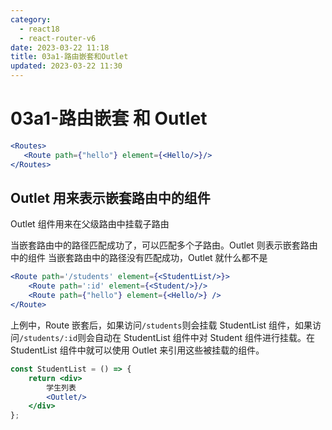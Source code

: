 ```yaml
---
category: 
  - react18
  - react-router-v6
date: 2023-03-22 11:18
title: 03a1-路由嵌套和Outlet
updated: 2023-03-22 11:30
---
```


# 03a1-路由嵌套 和 Outlet

```jsx
<Routes>
   <Route path={"hello"} element={<Hello/>}/>
</Routes>
```

## Outlet 用来表示嵌套路由中的组件

Outlet 组件用来在父级路由中挂载子路由

当嵌套路由中的路径匹配成功了，可以匹配多个子路由。Outlet 则表示嵌套路由中的组件
当嵌套路由中的路径没有匹配成功，Outlet 就什么都不是

```jsx
<Route path='/students' element={<StudentList/>}>
    <Route path=':id' element={<Student/>}/>
    <Route path={"hello"} element={<Hello/>} />
</Route>
```

上例中，Route 嵌套后，如果访问`/students`则会挂载 StudentList 组件，如果访问`/students/:id`则会自动在 StudentList 组件中对 Student 组件进行挂载。在 StudentList 组件中就可以使用 Outlet 来引用这些被挂载的组件。

```jsx
const StudentList = () => {
    return <div>
        学生列表
        <Outlet/>
    </div>
};
```